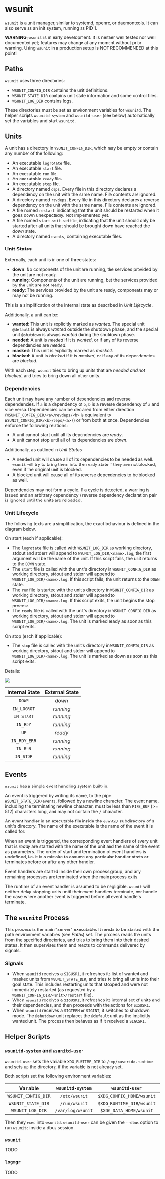 # wsunit

`wsunit` is a unit manager, similar to systemd, openrc, or daemontools. It can
also serve as an init system, running as PID 1.

**WARNING**; `wsunit` is in early development. It is neither well tested nor
well documented yet; features may change at any moment without prior warning.
Using `wsunit` in a production setup is NOT RECOMMENDED at this point!

## Paths

`wsunit` uses three directories:

- `WSUNIT_CONFIG_DIR` contains the unit definitions.
- `WSUNIT_STATE_DIR` contains unit state information and some control files.
- `WSUNIT_LOG_DIR` contains logs.

These directories must be set as environment variables for `wsunitd`. The
helper scripts `wsunitd-system` and `wsunitd-user` (see below) automatically set
the variables and start `wsunitd`.

## Units

A unit has a directory in `WSUNIT_CONFIG_DIR`, which may be empty or contain any
number of the following:

- An executable `logrotate` file.
- An executable `start` file.
- An executable `run` file.
- An executable `ready` file.
- An executable `stop` file.
- A directory named `deps`. Every file in this directory declares a dependency
  on the unit with the same name. File contents are ignored.
- A directory named `revdeps`. Every file in this directory declares a reverse
  dependency on the unit with the same name. File contents are ignored.
- A file named `restart`, indicating that the unit should be restarted when
  it goes down unexpectedly. Not implemented yet.
- A file named `start-wait-settle`, indicating that the unit should only be
  started after all units that should be brought down have reached the _down_
  state.
- A directory named `events`, containing executable files.

### Unit States

Externally, each unit is in one of three states:

- **down**: No components of the unit are running, the services provided by the
  unit are not ready.
- **running**: Components of the unit are running, but the services provided by
  the unit are not ready.
- **ready**: The services provided by the unit are ready, components may or may
  not be running.

This is a simplification of the internal state as described in _Unit Lifecycle_.

Additionally, a unit can be:

- **wanted**: This unit is explicitly marked as _wanted_. The special unit
  `@default` is always _wanted_ outside the shutdown phase, and the special unit
  `@shutdown` is always _wanted_ during the shutdown phase.
- **needed**: A unit is _needed_ if it is _wanted_, or if any of its reverse
  dependencies are _needed_.
- **masked**: This unit is explicitly marked as _masked_.
- **blocked**: A unit is _blocked_ if it is _masked_, or if any of its
  dependencies are _blocked_.

With each step, `wsunit` tries to bring up units that are _needed and not
blocked_, and tries to bring down all other units.

### Dependencies

Each unit may have any number of dependencies and reverse dependencies. If `a`
is a dependency of `b`, `b` is a reverse dependency of `a` and vice versa.
Dependencies can be declared from either direction
(`WSUNIT_CONFIG_DIR/<a>/revdeps/<b>` is equivalent to
`WSUNIT_CONFIG_DIR/<b>/deps/<a>)`) or from both at once. Dependencies enforce
the following relations:

- A unit cannot start until all its dependencies are _ready_.
- A unit cannot stop until all of its dependencies are _down_.

Additionally, as outlined in _Unit States_:

- A needed unit will cause all of its dependencies to be needed as well.
  `wsunit` will try to bring them into the `ready` state if they are not
  blocked, even if the original unit is blocked.
- A blocked unit will cause all of its reverse dependencies to be blocked as
  well.

Dependencies may not form a cycle. If a cycle is detected, a warning is issued
and an arbitrary dependency / reverse dependency declaration pair is ignored
until the units are reloaded.

### Unit Lifecycle

The following texts are a simplification, the exact behaviour is defined in the
diagram below.

On start (each if applicable):

- The `logrotate` file is called with `WSUNIT_LOG_DIR` as working directory,
  stdout and stderr will append to `WSUNIT_LOG_DIR/<name>.log`, the first
  argument will be the name of the unit. If this script fails, the unit returns
  to the `DOWN` state.
- The `start` file is called with the unit's directory in `WSUNIT_CONFIG_DIR` as
  working directory, stdout and stderr will append to
  `WSUNIT_LOG_DIR/<name>.log`. If this script fails, the unit returns to the
  `DOWN` state.
- The `run` file is started with the unit's directory in `WSUNIT_CONFIG_DIR` as
  working directory, stdout and stderr will append to
  `WSUNIT_LOG_DIR/<name>.log`. If this script exits, the unit begins the stop
  process.
- The `ready` file is called with the unit's directory in `WSUNIT_CONFIG_DIR`
  as working directory, stdout and stderr will append to
  `WSUNIT_LOG_DIR/<name>.log`. The unit is marked ready as soon as this script
  exits.

On stop (each if applicable):

- The `stop` file is called with the unit's directory in `WSUNIT_CONFIG_DIR` as
  working directory, stdout and stderr will append to
  `WSUNIT_LOG_DIR/<name>.log`. The unit is marked as down as soon as this script
  exits.

Details:

![](state_machine.png)

| Internal State | External State |
|:--------------:|:--------------:|
| `DOWN`         | _down_         |
| `IN_LOGROT`    | _running_      |
| `IN_START`     | _running_      |
| `IN_RDY`       | _running_      |
| `UP`           | _ready_        |
| `IN_RDY_ERR`   | _running_      |
| `IN_RUN`       | _running_      |
| `IN_STOP`      | _running_      |

## Events

`wsunit` has a simple event handling system built-in.

An event is triggered by writing its name, to the pipe
`WSUNIT_STATE_DIR/events`, followed by a newline character. The event name,
including the terminating newline character, must be less than `PIPE_BUF`
(>= 512) characters long, and may not contain the `/` character.

An event handler is an executable file inside the `events/` subdirectory of a
unit's directory. The name of the executable is the name of the event it is
called for.

When an event is triggered, the corresponding event handlers of every unit that
is *ready* are started with the name of the unit and the name of the event as
parameters. The order of start and termination of event handlers is undefined,
i.e. it is a mistake to assume any particular handler starts or terminates
before or after any other handler.

Event handlers are started inside their own process group, and any remaining
processes are terminated when the main process exits.

The runtime of an event handler is assumed to be negligible. `wsunit` will
neither delay stopping units until their event handlers terminate, nor handle
the case where another event is triggered before all event handlers terminate.

## The `wsunitd` Process

This process is the main "server" executable. It needs to be started with the
path environment variables (see _Paths_) set. The process reads the units from
the specified directories, and tries to bring them into their desired states.
It then supervises them and reacts to commands delivered by signals.

### Signals

- When `wsunitd` receives a `SIGUSR1`, it refreshes its list of wanted and
  masked units from `WSUNIT_STATE_DIR`, and tries to bring all units into their
  goal state. This includes restarting units that stopped and were not
  immediately restarted (as requested by a `WSUNIT_CONFIG_DIR/<unit>/restart`
  file).
- When `wsunitd` receives a `SIGUSR2`, it refreshes its internal set of units
  and their dependencies, and then proceeds with the actions for `SIGUSR1`.
- When `wsunitd` receives a `SIGTERM` or `SIGINT`, it switches to shutdown mode.
  The `@shutdown` unit replaces the `@default` unit as the implicitly wanted
  unit. The process then behaves as if it received a `SIGUSR1`.

## Helper Scripts

### `wsunitd-system` and `wsunitd-user`

`wsunitd-user` sets the variable `XDG_RUNTIME_DIR` to `/tmp/<userid>.runtime`
and sets up the directory, if the variable is not already set.

Both scripts set the following environment variables:

| Variable            | `wsunitd-system`  | `wsunitd-user`            | `wsunitd-user` fallback         |
|:-------------------:|:-----------------:|:-------------------------:|:-------------------------------:|
| `WSUNIT_CONFIG_DIR` | `/etc/wsunit`     | `$XDG_CONFIG_HOME/wsunit` | `$HOME/.config/wsunit`          |
| `WSUNIT_STATE_DIR`  | `/run/wsunit`     | `$XDG_RUNTIME_DIR/wsunit` | -                               |
| `WSUNIT_LOG_DIR`    | `/var/log/wsunit` | `$XDG_DATA_HOME/wsunit`   | `$HOME/.local/share/wsunit/log` |

Then they `exec` into `wsunitd`. `wsunitd-user` can be given the `--dbus` option
to run `wsunitd` inside a dbus session.

### `wsunit`

TODO

### `logmgr`

TODO
